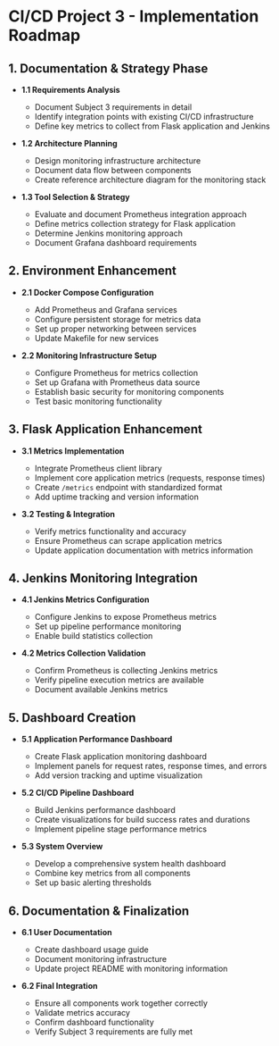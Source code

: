 # CI/CD Project 3 - Implementation Roadmap

## 1. Documentation & Strategy Phase

- **1.1 Requirements Analysis**
  - Document Subject 3 requirements in detail
  - Identify integration points with existing CI/CD infrastructure
  - Define key metrics to collect from Flask application and Jenkins

- **1.2 Architecture Planning**
  - Design monitoring infrastructure architecture
  - Document data flow between components
  - Create reference architecture diagram for the monitoring stack

- **1.3 Tool Selection & Strategy**
  - Evaluate and document Prometheus integration approach
  - Define metrics collection strategy for Flask application
  - Determine Jenkins monitoring approach
  - Document Grafana dashboard requirements

## 2. Environment Enhancement

- **2.1 Docker Compose Configuration**
  - Add Prometheus and Grafana services
  - Configure persistent storage for metrics data
  - Set up proper networking between services
  - Update Makefile for new services

- **2.2 Monitoring Infrastructure Setup**
  - Configure Prometheus for metrics collection
  - Set up Grafana with Prometheus data source
  - Establish basic security for monitoring components
  - Test basic monitoring functionality

## 3. Flask Application Enhancement

- **3.1 Metrics Implementation**
  - Integrate Prometheus client library
  - Implement core application metrics (requests, response times)
  - Create `/metrics` endpoint with standardized format
  - Add uptime tracking and version information

- **3.2 Testing & Integration**
  - Verify metrics functionality and accuracy
  - Ensure Prometheus can scrape application metrics
  - Update application documentation with metrics information

## 4. Jenkins Monitoring Integration

- **4.1 Jenkins Metrics Configuration**
  - Configure Jenkins to expose Prometheus metrics
  - Set up pipeline performance monitoring
  - Enable build statistics collection

- **4.2 Metrics Collection Validation**
  - Confirm Prometheus is collecting Jenkins metrics
  - Verify pipeline execution metrics are available
  - Document available Jenkins metrics

## 5. Dashboard Creation

- **5.1 Application Performance Dashboard**
  - Create Flask application monitoring dashboard
  - Implement panels for request rates, response times, and errors
  - Add version tracking and uptime visualization

- **5.2 CI/CD Pipeline Dashboard**
  - Build Jenkins performance dashboard
  - Create visualizations for build success rates and durations
  - Implement pipeline stage performance metrics

- **5.3 System Overview**
  - Develop a comprehensive system health dashboard
  - Combine key metrics from all components
  - Set up basic alerting thresholds

## 6. Documentation & Finalization

- **6.1 User Documentation**
  - Create dashboard usage guide
  - Document monitoring infrastructure
  - Update project README with monitoring information

- **6.2 Final Integration**
  - Ensure all components work together correctly
  - Validate metrics accuracy
  - Confirm dashboard functionality
  - Verify Subject 3 requirements are fully met